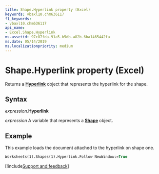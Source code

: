 ```yaml
---
title: Shape.Hyperlink property (Excel)
keywords: vbaxl10.chm636117
f1_keywords:
- vbaxl10.chm636117
api_name:
- Excel.Shape.Hyperlink
ms.assetid: 97c87fda-91a5-b5db-a82b-6ba1465442fa
ms.date: 05/14/2019
ms.localizationpriority: medium
---
```



# Shape.Hyperlink property (Excel)

Returns a **[Hyperlink](Excel.Hyperlink.md)** object that represents the hyperlink for the shape.


## Syntax

_expression_.**Hyperlink**

_expression_ A variable that represents a **[Shape](Excel.Shape.md)** object.


## Example

This example loads the document attached to the hyperlink on shape one.

```vb
Worksheets(1).Shapes(1).Hyperlink.Follow NewWindow:=True
```




[!include[Support and feedback](~/includes/feedback-boilerplate.md)]